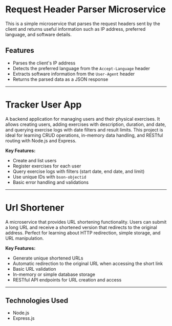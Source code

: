 # Request Header Parser Microservice

This is a simple microservice that parses the request headers sent by the client and returns useful information such as IP address, preferred language, and software details.

## Features

- Parses the client's IP address  
- Detects the preferred language from the `Accept-Language` header  
- Extracts software information from the `User-Agent` header  
- Returns the parsed data as a JSON response  

---

# Tracker User App

A backend application for managing users and their physical exercises. It allows creating users, adding exercises with description, duration, and date, and querying exercise logs with date filters and result limits. This project is ideal for learning CRUD operations, in-memory data handling, and RESTful routing with Node.js and Express.

**Key Features:**  
- Create and list users  
- Register exercises for each user  
- Query exercise logs with filters (start date, end date, and limit)  
- Use unique IDs with `bson-objectid`  
- Basic error handling and validations

---

# Url Shortener

A microservice that provides URL shortening functionality. Users can submit a long URL and receive a shortened version that redirects to the original address. Perfect for learning about HTTP redirection, simple storage, and URL manipulation.

**Key Features:**  
- Generate unique shortened URLs  
- Automatic redirection to the original URL when accessing the short link  
- Basic URL validation  
- In-memory or simple database storage  
- RESTful API endpoints for URL creation and access  

---

## Technologies Used

- Node.js  
- Express.js  
